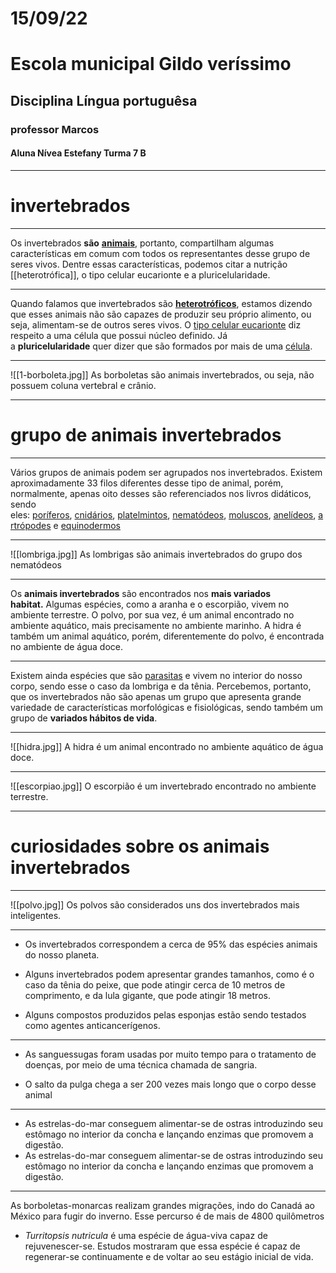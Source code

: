 # 15/09/22
# Escola municipal Gildo veríssimo

## Disciplina Língua portuguêsa

### professor Marcos

#### Aluna Nívea Estefany Turma 7 B
---
# invertebrados
---
Os invertebrados **são** [**animais**](https://escolakids.uol.com.br/ciencias/os-animais.htm), portanto, compartilham algumas características em comum com todos os representantes desse grupo de seres vivos. Dentre essas características, podemos citar a nutrição [[heterotrófica]], o tipo celular eucarionte e a pluricelularidade.

---
Quando falamos que invertebrados são [**heterotróficos**](https://escolakids.uol.com.br/ciencias/seres-autotroficos-e-heterotroficos.htm), estamos dizendo que esses animais não são capazes de produzir seu próprio alimento, ou seja, alimentam-se de outros seres vivos. O [tipo celular eucarionte](https://escolakids.uol.com.br/ciencias/celula-eucarionte.htm) diz respeito a uma célula que possui núcleo definido. Já a **pluricelularidade** quer dizer que são formados por mais de uma [célula](https://escolakids.uol.com.br/ciencias/celulas.htm).

---
![[1-borboleta.jpg]]
As borboletas são animais invertebrados, ou seja, não possuem coluna vertebral e crânio.

---
# grupo de animais invertebrados

---
Vários grupos de animais podem ser agrupados nos invertebrados. Existem aproximadamente 33 filos diferentes desse tipo de animal, porém, normalmente, apenas oito desses são referenciados nos livros didáticos, sendo eles: [poríferos](https://escolakids.uol.com.br/ciencias/poriferos.htm), [cnidários](https://escolakids.uol.com.br/ciencias/cnidarios.htm), [platelmintos](https://escolakids.uol.com.br/ciencias/platelmintos.htm), [nematódeos](https://escolakids.uol.com.br/ciencias/nematodeos.htm), [moluscos](https://escolakids.uol.com.br/ciencias/moluscos.htm), [anelídeos](https://escolakids.uol.com.br/ciencias/anelideos.htm), [artrópodes](https://escolakids.uol.com.br/ciencias/artropodes.htm) e [equinodermos](https://escolakids.uol.com.br/ciencias/equinodermos.htm)

---
![[lombriga.jpg]]
As lombrigas são animais invertebrados do grupo dos nematódeos

---
Os **animais invertebrados** são encontrados nos **mais variados habitat.** Algumas espécies, como a aranha e o escorpião, vivem no ambiente terrestre. O polvo, por sua vez, é um animal encontrado no ambiente aquático, mais precisamente no ambiente marinho. A hidra é também um animal aquático, porém, diferentemente do polvo, é encontrada no ambiente de água doce.

---
Existem ainda espécies que são [parasitas](https://escolakids.uol.com.br/ciencias/parasitismo.htm) e vivem no interior do nosso corpo, sendo esse o caso da lombriga e da tênia. Percebemos, portanto, que os invertebrados não são apenas um grupo que apresenta grande variedade de características morfológicas e fisiológicas, sendo também um grupo de **variados hábitos de vida**.

---
![[hidra.jpg]]
A hidra é um animal encontrado no ambiente aquático de água doce.

---
![[escorpiao.jpg]]
O escorpião é um invertebrado encontrado no ambiente terrestre.

---
# curiosidades sobre os animais invertebrados 
---
![[polvo.jpg]]
Os polvos são considerados uns dos invertebrados mais inteligentes.

---
-   Os invertebrados correspondem a cerca de 95% das espécies animais do nosso planeta.
    
-   Alguns invertebrados podem apresentar grandes tamanhos, como é o caso da tênia do peixe, que pode atingir cerca de 10 metros de comprimento, e da lula gigante, que pode atingir 18 metros.
    
-   Alguns compostos produzidos pelas esponjas estão sendo testados como agentes anticancerígenos.

---
-   As sanguessugas foram usadas por muito tempo para o tratamento de doenças, por meio de uma técnica chamada de sangria.
    
-   O salto da pulga chega a ser 200 vezes mais longo que o corpo desse animal
---
-   As estrelas-do-mar conseguem alimentar-se de ostras introduzindo seu estômago no interior da concha e lançando enzimas que promovem a digestão.
- As estrelas-do-mar conseguem alimentar-se de ostras introduzindo seu estômago no interior da concha e lançando enzimas que promovem a digestão.
---
As borboletas-monarcas realizam grandes migrações, indo do Canadá ao México para fugir do inverno. Esse percurso é de mais de 4800 quilômetros

-   _Turritopsis nutricula_ é uma espécie de água-viva capaz de rejuvenescer-se. Estudos mostraram que essa espécie é capaz de regenerar-se continuamente e de voltar ao seu estágio inicial de vida.






